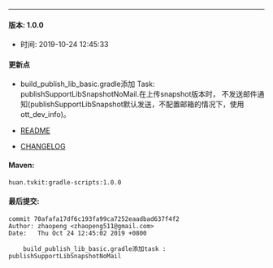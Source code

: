 --- 

#### 版本: 1.0.0
* 时间: 2019-10-24 12:45:33
#### 更新点
* build_publish_lib_basic.gradle添加 Task: publishSupportLibSnapshotNoMail.在上传snapshot版本时，
不发送邮件通知(publishSupportLibSnapshot默认发送，不配置邮箱的情况下，使用ott_dev_info)。

* [README](https://gitlab.com/android_tvkit/gradle_scripts/blob/master/README.md) 
* [CHANGELOG](https://gitlab.com/android_tvkit/gradle_scripts/blob/master/CHANGELOG.md)
#### Maven:
``` 
huan.tvkit:gradle-scripts:1.0.0
``` 

#### 最后提交:
``` 
commit 70afafa17df6c193fa99ca7252eaadbad637f4f2
Author: zhaopeng <zhaopeng511@gmail.com>
Date:   Thu Oct 24 12:45:02 2019 +0800

    build_publish_lib_basic.gradle添加task : publishSupportLibSnapshotNoMail
``` 
